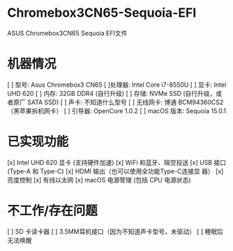 # Chromebox3CN65-Sequoia-EFI
ASUS Chromebox3CN65 Sequoia EFI文件

# 机器情况

[ ] 型号: Asus Chromebox3 CN65
[ ]处理器: Intel Core i7-8550U
[ ] 显卡: Intel UHD 620
[ ] 内存: 32GB DDR4 (自行升级)
[ ] 存储: NVMe SSD (自行升级，或者原厂 SATA SSD)
[ ] 声卡: 不知道什么型号
[ ] 无线网卡: 博通 BCM94360CS2 （黑苹果拆机网卡）
[ ] 引导器: OpenCore 1.0.2
[ ] macOS 版本: Sequoia 15.0.1

# 已实现功能

 [x] Intel UHD 620 显卡 (支持硬件加速)
 [x] WiFi 和蓝牙、隔空投送
 [x] USB 接口 (Type-A 和 Type-C)
 [x] HDMI 输出（也可以使用全功能Type-C连接显 器）
 [x] 亮度控制
 [x] 有线以太网
 [x] macOS 电源管理 (包括 CPU 电源状态)
 
 # 不工作/存在问题
 
 [ ] SD 卡读卡器
 [ ] 3.5MM耳机接口（因为不知道声卡型号，未驱动）
 [ ] 睡眠后无法唤醒
